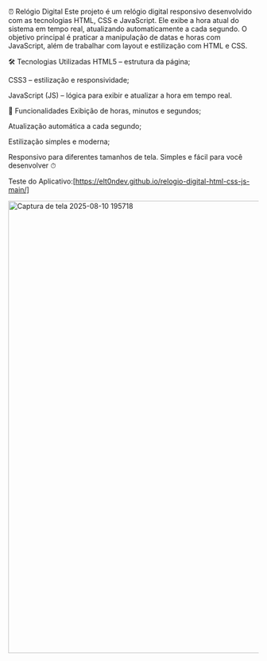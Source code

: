 ⏰  Relógio Digital
Este projeto é um relógio digital responsivo desenvolvido com as tecnologias HTML, CSS e JavaScript. Ele exibe a hora atual do sistema em tempo real, atualizando automaticamente a cada segundo. O objetivo principal é praticar a manipulação de datas e horas com JavaScript, além de trabalhar com layout e estilização com HTML e CSS.

🛠 Tecnologias Utilizadas
HTML5 – estrutura da página;

CSS3 – estilização e responsividade;

JavaScript (JS) – lógica para exibir e atualizar a hora em tempo real.

📌 Funcionalidades
Exibição de horas, minutos e segundos;

Atualização automática a cada segundo;

Estilização simples e moderna;

Responsivo para diferentes tamanhos de tela.
Simples e fácil para você desenvolver ⏱

Teste do Aplicativo:[https://elt0ndev.github.io/relogio-digital-html-css-js-main/]

<img width="1891" height="911" alt="Captura de tela 2025-08-10 195718" src="https://github.com/user-attachments/assets/f257855f-c112-46d0-8aa2-51aba469b9eb" />
